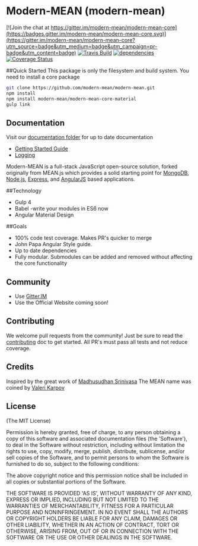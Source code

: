 # Modern-MEAN (modern-mean)

[![Join the chat at https://gitter.im/modern-mean/modern-mean-core](https://badges.gitter.im/modern-mean/modern-mean-core.svg)](https://gitter.im/modern-mean/modern-mean-core?utm_source=badge&utm_medium=badge&utm_campaign=pr-badge&utm_content=badge)
[![Travis Build](https://travis-ci.org/modern-mean/modern-mean-core.svg?branch=master)](https://travis-ci.org/modern-mean/modern-mean-core)
[![dependencies](https://david-dm.org/modern-mean/modern-mean-core.svg)](https://david-dm.org/modern-mean/modern-mean-core)
[![Coverage Status](https://coveralls.io/repos/github/modern-mean/modern-mean-core/badge.svg?branch=master)](https://coveralls.io/github/modern-mean/modern-mean-core?branch=master)

##Quick Started
This package is only the filesystem and build system.  You need to install a core package
```sh
git clone https://github.com/modern-mean/modern-mean.git
npm install
npm install modern-mean/modern-mean-core-material
gulp link
```

## Documentation
Visit our <a href="https://github.com/modern-mean/modern-mean/tree/master/docs">documentation folder</a> for up to date documentation
* <a href="https://github.com/modern-mean/modern-mean/blob/master/docs/quickstart.md">Getting Started Guide</a>
* <a href="https://github.com/modern-mean/modern-mean/blob/master/docs/logging.md">Logging</a>


Modern-MEAN is a full-stack JavaScript open-source solution, forked originally from MEAN.js which provides a solid starting point for [MongoDB](http://www.mongodb.org/), [Node.js](http://www.nodejs.org/), [Express](http://expressjs.com/), and [AngularJS](http://angularjs.org/) based applications.

##Technology
* Gulp 4
* Babel -write your modules in ES6 now
* Angular Material Design

##Goals
* 100% code test coverage.  Makes PR's quicker to merge
* John Papa Angular Style guide.
* Up to date dependencies
* Fully modular.  Submodules can be added and removed without affecting the core functionality

## Community
* Use [Gitter.IM](https://gitter.im/modern-mean)
* Use the Official Website coming soon!


## Contributing
We welcome pull requests from the community! Just be sure to read the [contributing](https://github.com/modern-mean/modern-mean/docs/CONTRIBUTING.md) doc to get started.  All PR's must pass all tests and not reduce coverage.


## Credits
Inspired by the great work of [Madhusudhan Srinivasa](https://github.com/madhums/)
The MEAN name was coined by [Valeri Karpov](http://blog.mongodb.org/post/49262866911/the-mean-stack-mongodb-expressjs-angularjs-and)


## License
(The MIT License)

Permission is hereby granted, free of charge, to any person obtaining
a copy of this software and associated documentation files (the
'Software'), to deal in the Software without restriction, including
without limitation the rights to use, copy, modify, merge, publish,
distribute, sublicense, and/or sell copies of the Software, and to
permit persons to whom the Software is furnished to do so, subject to
the following conditions:

The above copyright notice and this permission notice shall be
included in all copies or substantial portions of the Software.

THE SOFTWARE IS PROVIDED 'AS IS', WITHOUT WARRANTY OF ANY KIND,
EXPRESS OR IMPLIED, INCLUDING BUT NOT LIMITED TO THE WARRANTIES OF
MERCHANTABILITY, FITNESS FOR A PARTICULAR PURPOSE AND NONINFRINGEMENT.
IN NO EVENT SHALL THE AUTHORS OR COPYRIGHT HOLDERS BE LIABLE FOR ANY
CLAIM, DAMAGES OR OTHER LIABILITY, WHETHER IN AN ACTION OF CONTRACT,
TORT OR OTHERWISE, ARISING FROM, OUT OF OR IN CONNECTION WITH THE
SOFTWARE OR THE USE OR OTHER DEALINGS IN THE SOFTWARE.
